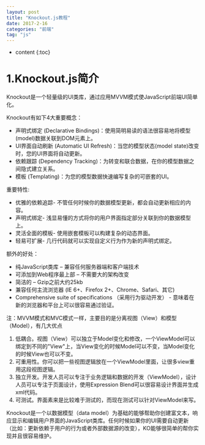 ```yaml
---
layout: post
title: "Knockout.js教程"
date: 2017-2-16
categories: "前端"
tag: "js"
---
```


* content
{:toc}



# 1.Knockout.js简介

Knockout是一个轻量级的UI类库，通过应用MVVM模式使JavaScript前端UI简单化。

Knockout有如下4大重要概念：

* 声明式绑定 (Declarative Bindings)：使用简明易读的语法很容易地将模型(model)数据关联到DOM元素上。
* UI界面自动刷新 (Automatic UI Refresh)：当您的模型状态(model state)改变时，您的UI界面将自动更新。
* 依赖跟踪 (Dependency Tracking)：为转变和联合数据，在你的模型数据之间隐式建立关系。
* 模板 (Templating)：为您的模型数据快速编写复杂的可嵌套的UI。

重要特性:

* 优雅的依赖追踪- 不管任何时候你的数据模型更新，都会自动更新相应的内容。
* 声明式绑定- 浅显易懂的方式将你的用户界面指定部分关联到你的数据模型上。
* 灵活全面的模板- 使用嵌套模板可以构建复杂的动态界面。
* 轻易可扩展- 几行代码就可以实现自定义行为作为新的声明式绑定。

额外的好处：

* 纯JavaScript类库 – 兼容任何服务器端和客户端技术
* 可添加到Web程序最上部 – 不需要大的架构改变
* 简洁的 – Gzip之前大约25kb
* 兼容任何主流浏览器 (IE 6+、Firefox 2+、Chrome、Safari、其它)
* Comprehensive suite of specifications （采用行为驱动开发） - 意味着在新的浏览器和平台上可以很容易通过验证。

注：MVVM模式和MVC模式一样，主要目的是分离视图（View）和模型（Model），有几大优点
1. 低耦合。视图（View）可以独立于Model变化和修改，一个ViewModel可以绑定到不同的"View"上，当View变化的时候Model可以不变，当Model变化的时候View也可以不变。
2. 可重用性。你可以把一些视图逻辑放在一个ViewModel里面，让很多view重用这段视图逻辑。
3. 独立开发。开发人员可以专注于业务逻辑和数据的开发（ViewModel），设计人员可以专注于页面设计，使用Expression Blend可以很容易设计界面并生成xml代码。
4. 可测试。界面素来是比较难于测试的，而现在测试可以针对ViewModel来写。

Knockout是一个以数据模型（data model）为基础的能够帮助你创建富文本，响应显示和编辑用户界面的JavaScript类库。任何时候如果你的UI需要自动更新（比如：更新依赖于用户的行为或者外部数据源的改变），KO能够很简单的帮你实现并且很容易维护。


